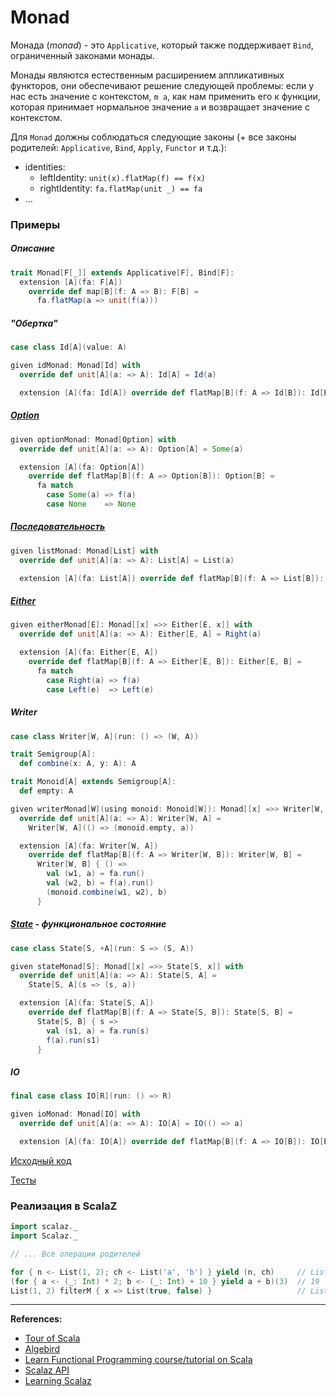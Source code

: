 # Monad

Монада (_monad_) - это `Applicative`, который также поддерживает `Bind`, ограниченный законами монады.

Монады являются естественным расширением аппликативных функторов, они обеспечивают решение следующей проблемы: 
если у нас есть значение с контекстом, `m a`, как нам применить его к функции, 
которая принимает нормальное значение `a` и возвращает значение с контекстом.

Для `Monad` должны соблюдаться следующие законы (+ все законы родителей: `Applicative`, `Bind`, `Apply`, `Functor` и т.д.):
- identities:
  - leftIdentity: `unit(x).flatMap(f) == f(x)`
  - rightIdentity: `fa.flatMap(unit _) == fa`
- ...

### Примеры

##### Описание

```scala
trait Monad[F[_]] extends Applicative[F], Bind[F]:
  extension [A](fa: F[A])
    override def map[B](f: A => B): F[B] =
      fa.flatMap(a => unit(f(a)))
```

##### "Обертка"

```scala
case class Id[A](value: A)

given idMonad: Monad[Id] with
  override def unit[A](a: => A): Id[A] = Id(a)

  extension [A](fa: Id[A]) override def flatMap[B](f: A => Id[B]): Id[B] = f(fa.value)
```

##### [Option](../../scala/fp/functional-error-handling)

```scala
given optionMonad: Monad[Option] with
  override def unit[A](a: => A): Option[A] = Some(a)

  extension [A](fa: Option[A])
    override def flatMap[B](f: A => Option[B]): Option[B] =
      fa match
        case Some(a) => f(a)
        case None    => None
```

##### [Последовательность](../../scala/collections)

```scala
given listMonad: Monad[List] with
  override def unit[A](a: => A): List[A] = List(a)

  extension [A](fa: List[A]) override def flatMap[B](f: A => List[B]): List[B] = fa.flatMap(f)
```

##### [Either](../../fp/handling-errors)

```scala
given eitherMonad[E]: Monad[[x] =>> Either[E, x]] with
  override def unit[A](a: => A): Either[E, A] = Right(a)

  extension [A](fa: Either[E, A])
    override def flatMap[B](f: A => Either[E, B]): Either[E, B] =
      fa match
        case Right(a) => f(a)
        case Left(e)  => Left(e)
```

##### Writer

```scala
case class Writer[W, A](run: () => (W, A))

trait Semigroup[A]:
  def combine(x: A, y: A): A

trait Monoid[A] extends Semigroup[A]:
  def empty: A

given writerMonad[W](using monoid: Monoid[W]): Monad[[x] =>> Writer[W, x]] with
  override def unit[A](a: => A): Writer[W, A] =
    Writer[W, A](() => (monoid.empty, a))

  extension [A](fa: Writer[W, A])
    override def flatMap[B](f: A => Writer[W, B]): Writer[W, B] =
      Writer[W, B] { () =>
        val (w1, a) = fa.run()
        val (w2, b) = f(a).run()
        (monoid.combine(w1, w2), b)
      }
```

##### [State](../../fp/state) - функциональное состояние

```scala
case class State[S, +A](run: S => (S, A))

given stateMonad[S]: Monad[[x] =>> State[S, x]] with
  override def unit[A](a: => A): State[S, A] =
    State[S, A](s => (s, a))

  extension [A](fa: State[S, A])
    override def flatMap[B](f: A => State[S, B]): State[S, B] =
      State[S, B] { s =>
        val (s1, a) = fa.run(s)
        f(a).run(s1)
      }
```

##### IO

```scala
final case class IO[R](run: () => R)

given ioMonad: Monad[IO] with
  override def unit[A](a: => A): IO[A] = IO(() => a)

  extension [A](fa: IO[A]) override def flatMap[B](f: A => IO[B]): IO[B] = f(fa.run())
```


[Исходный код](https://gitflic.ru/project/artemkorsakov/scalabook/blob?file=examples%2Fsrc%2Fmain%2Fscala%2Ftypeclass%2Fmonad%2FMonad.scala&plain=1)

[Тесты](https://gitflic.ru/project/artemkorsakov/scalabook/blob?file=examples%2Fsrc%2Ftest%2Fscala%2Ftypeclass%2Fmonad%2FMonadSuite.scala)


### Реализация в ScalaZ

```scala
import scalaz._
import Scalaz._

// ... Все операции родителей

for { n <- List(1, 2); ch <- List('a', 'b') } yield (n, ch)     // List((1,a), (1,b), (2,a), (2,b))
(for { a <- (_: Int) * 2; b <- (_: Int) + 10 } yield a + b)(3)  // 19
List(1, 2) filterM { x => List(true, false) }                   // List(List(1, 2), List(1), List(2), List())
```


---

**References:**
- [Tour of Scala](https://tourofscala.com/scala/monad)
- [Algebird](https://twitter.github.io/algebird/typeclasses/monad.html)
- [Learn Functional Programming course/tutorial on Scala](https://github.com/dehun/learn-fp) 
- [Scalaz API](https://javadoc.io/doc/org.scalaz/scalaz-core_3/7.3.6/scalaz/Monad.html)
- [Learning Scalaz](http://eed3si9n.com/learning-scalaz/Monad.html)
